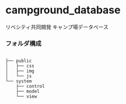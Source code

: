 # campground_database

リベシティ共同開発
キャンプ場データベース

### フォルダ構成
```

├── public
│   ├── css
│   ├── img
│   └── js
└── system
    ├── control
    ├── model
    └── view
```

